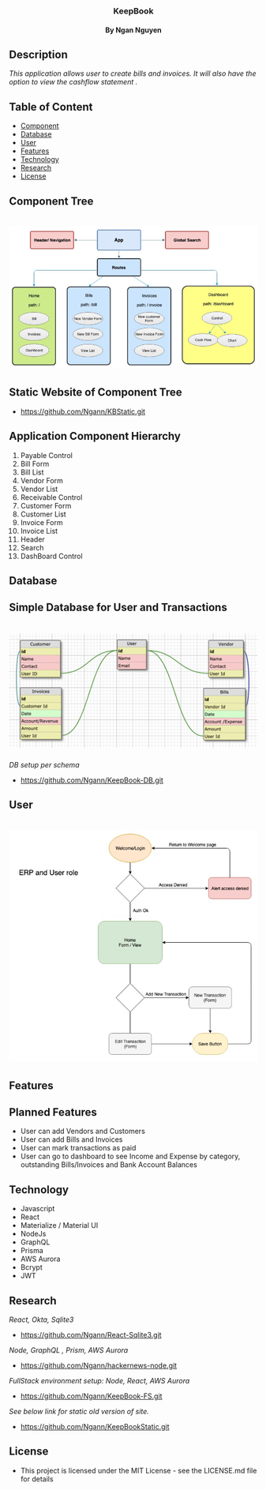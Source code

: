 <h3 align="center"> KeepBook </h3>
<h4 align="center"> By Ngan Nguyen </h4>

## Description

_This application allows user to create bills and invoices. It will also have the option to view the cashflow statement ._

## Table of Content

- [Component](#component)
- [Database](#database)
- [User](#user)
- [Features](#Features)
- [Technology](#technology)
- [Research](#research)
- [License](#license)

## Component Tree

# ![tree](./src/assets/images/tree.jpg)

## Static Website of Component Tree
* https://github.com/Ngann/KBStatic.git

## Application Component Hierarchy
1. Payable Control
2. Bill Form
3. Bill List
4. Vendor Form
5. Vendor List
6. Receivable Control
7. Customer Form
8. Customer List
9. Invoice Form
10. Invoice List
11. Header
12. Search
13. DashBoard Control

## Database

## Simple Database for User and Transactions

# ![db](./src/assets/images/db.png)

_DB setup per schema_
* https://github.com/Ngann/KeepBook-DB.git

## User

# ![user](./src/assets/images/user.jpg)

## Features

## Planned Features
* User can add Vendors and Customers
* User can add Bills and Invoices
* User can mark transactions as paid
* User can go to dashboard to see Income and Expense by category, outstanding Bills/Invoices and Bank Account Balances


## Technology
* Javascript
* React
* Materialize / Material UI
* NodeJs
* GraphQL
* Prisma
* AWS Aurora
* Bcrypt
* JWT

## Research
_React, Okta, Sqlite3_
* https://github.com/Ngann/React-Sqlite3.git

_Node, GraphQL , Prism, AWS Aurora_
* https://github.com/Ngann/hackernews-node.git

_FullStack environment setup: Node, React, AWS Aurora_
* https://github.com/Ngann/KeepBook-FS.git

_See below link for static old version of site._
* https://github.com/Ngann/KeepBookStatic.git


## License
* This project is licensed under the MIT License - see the LICENSE.md file for details
